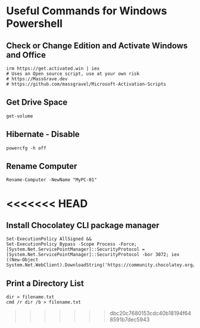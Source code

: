 # Useful Commands for Windows Powershell

## Check or Change Edition and Activate Windows and Office
```pwsh
irm https://get.activated.win | iex
# Uses an Open source script, use at your own risk
# https://MassGrave.dev
# https://github.com/massgravel/Microsoft-Activation-Scripts
```
## Get Drive Space
```pwsh
get-volume
```
## Hibernate - Disable
```pwsh
powercfg -h off
```
## Rename Computer 
```pwsh
Rename-Computer -NewName "MyPC-01"
```
<<<<<<< HEAD
=======
## Install Chocolatey CLI package manager
```pwsh
Set-ExecutionPolicy AllSigned &&
Set-ExecutionPolicy Bypass -Scope Process -Force; [System.Net.ServicePointManager]::SecurityProtocol = [System.Net.ServicePointManager]::SecurityProtocol -bor 3072; iex ((New-Object System.Net.WebClient).DownloadString('https://community.chocolatey.org/install.ps1'))
```
## Print a Directory List
```pwsh
dir > filename.txt
cmd /r dir /b > filename.txt
```
>>>>>>> dbc20c7680153cdc40b18194f648591b7dec5943
